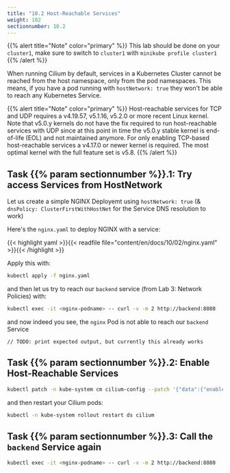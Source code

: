 ```yaml
---
title: "10.2 Host-Reachable Services"
weight: 102
sectionnumber: 10.2
---
```


{{% alert title="Note" color="primary" %}}
This lab should be done on your `cluster1`, make sure to switch to `cluster1` with `minikube profile cluster1`
{{% /alert %}}


When running Cilium by default, services in a Kubernetes Cluster cannot be reached from the host namespace, only from the pod namespaces. This means, if you have a pod running with `hostNetwork: true` they won't be able to reach any Kubernetes Service.

{{% alert title="Note" color="primary" %}}
Host-reachable services for TCP and UDP requires a v4.19.57, v5.1.16, v5.2.0 or more recent Linux kernel. Note that v5.0.y kernels do not have the fix required to run host-reachable services with UDP since at this point in time the v5.0.y stable kernel is end-of-life (EOL) and not maintained anymore. For only enabling TCP-based host-reachable services a v4.17.0 or newer kernel is required. The most optimal kernel with the full feature set is v5.8.
{{% /alert %}}


## Task {{% param sectionnumber %}}.1: Try access Services from HostNetwork

Let us create a simple NGINX Deployemt using `hostNetwork: true` (& `dnsPolicy: ClusterFirstWithHostNet` for the Service DNS resolution to work)

Here's the `nginx.yaml` to deploy NGINX with a service:

{{< highlight yaml >}}{{< readfile file="content/en/docs/10/02/nginx.yaml" >}}{{< /highlight >}}

Apply this with:

```bash
kubectl apply -f nginx.yaml
```

and then let us try to reach our `backend` service (from Lab 3: Network Policies) with:

```bash
kubectl exec -it <nginx-podname> -- curl -v -m 2 http://backend:8080
```

and now indeed you see, the `nginx` Pod is not able to reach our `backend` Service

```
// TODO: print expected output, but currently this already works
```


## Task {{% param sectionnumber %}}.2: Enable Host-Reachable Services


```bash
kubectl patch -n kube-system cm cilium-config --patch '{"data":{"enable-host-reachable-services": "true"}}'
```

and then restart your Cilium pods:

```bash
kubectl -n kube-system rollout restart ds cilium
```


## Task {{% param sectionnumber %}}.3: Call the `backend` Service again

```bash
kubectl exec -it <nginx-podname> -- curl -v -m 2 http://backend:8080
```
